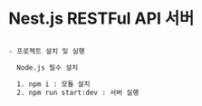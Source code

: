 # Nest.js RESTFul API 서버

```sh

- 프로젝트 설치 및 실행

  Node.js 필수 설치

  1. npm i : 모듈 설치
  2. npm run start:dev : 서버 실행

```
